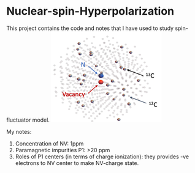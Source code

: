 # Nuclear-spin-Hyperpolarization
This project contains the code and notes that I have used to study spin-fluctuator model. 
      ![img.png](img.png)



My notes:
1. Concentration of NV: 1ppm
2. Paramagnetic impurities P1: >20 ppm
3. Roles of P1 centers (in terms of charge ionization): they provides -ve electrons to NV center to make NV-charge state.
